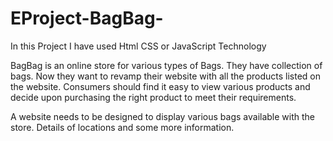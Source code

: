 # EProject-BagBag-
In this Project I have used Html CSS or JavaScript Technology


BagBag is an online store for various types of Bags. They have collection of bags.
Now they want to revamp their website with all the products listed on the website.
Consumers should find it easy to view various products and decide upon purchasing
the right product to meet their requirements.

A website needs to be designed to display various bags available with the store.
Details of locations and some more information.
